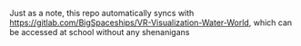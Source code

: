 Just as a note, this repo automatically syncs with https://gitlab.com/BigSpaceships/VR-Visualization-Water-World, which can be accessed at school without any shenanigans
